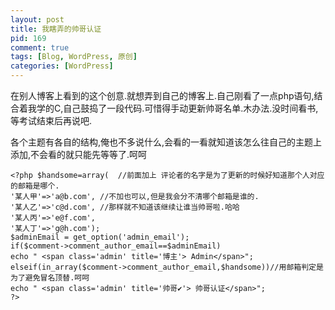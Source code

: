 ```yaml
--- 
layout: post
title: 我瞎弄的帅哥认证
pid: 169
comment: true
tags: [Blog, WordPress, 原创]
categories: [WordPress]
---
```

在别人博客上看到的这个创意.就想弄到自己的博客上.自己刚看了一点php语句,结合着我学的C,自己鼓捣了一段代码.可惜得手动更新帅哥名单.木办法.没时间看书,等考试结束后再说吧.

各个主题有各自的结构,俺也不多说什么,会看的一看就知道该怎么往自己的主题上添加,不会看的就只能先等等了.呵呵

    <?php $handsome=array(  //前面加上 评论者的名字是为了更新的时候好知道那个人对应的邮箱是哪个.
    '某人甲'=>'a@b.com', //不加也可以,但是我会分不清哪个邮箱是谁的.
    '某人乙'=>'c@d.com', //那样就不知道该继续让谁当帅哥啦.哈哈
    '某人丙'=>'e@f.com',
    '某人丁'=>'g@h.com');
    $adminEmail = get_option('admin_email');
    if($comment->comment_author_email==$adminEmail)
    echo " <span class='admin' title='博主'> Admin</span>";
    elseif(in_array($comment->comment_author_email,$handsome))//用邮箱判定是为了避免冒名顶替.呵呵
    echo " <span class='admin' title='帅哥✔'> 帅哥认证</span>";
    ?>
